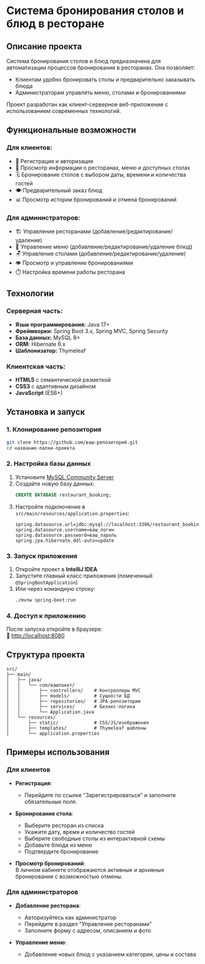 # Система бронирования столов и блюд в ресторане

## Описание проекта

Система бронирования столов и блюд предназначена для автоматизации процессов бронирования в ресторанах. Она позволяет:
- Клиентам удобно бронировать столы и предварительно заказывать блюда
- Администраторам управлять меню, столами и бронированиями

Проект разработан как клиент-серверное веб-приложение с использованием современных технологий.

## Функциональные возможности

### Для клиентов:
- 🔐 Регистрация и авторизация
- 🏢 Просмотр информации о ресторанах, меню и доступных столах
- 🗓️ Бронирование столов с выбором даты, времени и количества гостей
- 🍽️ Предварительный заказ блюд
- 📊 Просмотр истории бронирований и отмена бронирований

### Для администраторов:
- 🏗️ Управление ресторанами (добавление/редактирование/удаление)
- 📝 Управление меню (добавление/редактирование/удаление блюд)
- 🪑 Управление столами (добавление/редактирование/удаление)
- 👁️ Просмотр и управление бронированиями
- ⏱️ Настройка времени работы ресторана

## Технологии

### Серверная часть:
- **Язык программирования:** Java 17+
- **Фреймворки:** Spring Boot 3.x, Spring MVC, Spring Security
- **База данных:** MySQL 8+
- **ORM:** Hibernate 6.x
- **Шаблонизатор:** Thymeleaf

### Клиентская часть:
- **HTML5** с семантической разметкой
- **CSS3** с адаптивным дизайном
- **JavaScript** (ES6+)

## Установка и запуск

### 1. Клонирование репозитория
```bash
git clone https://github.com/ваш-репозиторий.git
cd название-папки-проекта
```

### 2. Настройка базы данных
1. Установите [MySQL Community Server](https://dev.mysql.com/downloads/mysql/)
2. Создайте новую базу данных:
   ```sql
   CREATE DATABASE restaurant_booking;
   ```
3. Настройте подключение в `src/main/resources/application.properties`:
   ```properties
   spring.datasource.url=jdbc:mysql://localhost:3306/restaurant_booking
   spring.datasource.username=ваш_логин
   spring.datasource.password=ваш_пароль
   spring.jpa.hibernate.ddl-auto=update
   ```

### 3. Запуск приложения
1. Откройте проект в **IntelliJ IDEA**
2. Запустите главный класс приложения (помеченный `@SpringBootApplication`)
3. Или через командную строку:
   ```bash
   ./mvnw spring-boot:run
   ```

### 4. Доступ к приложению
После запуска откройте в браузере:  
🔗 [http://localhost:8080](http://localhost:8080)

## Структура проекта

```
src/
├── main/
│   ├── java/
│   │   └── com/вашпакет/
│   │       ├── controllers/    # Контроллеры MVC
│   │       ├── models/         # Сущности БД
│   │       ├── repositories/   # JPA-репозитории
│   │       ├── services/       # Бизнес-логика
│   │       └── Application.java
│   └── resources/
│       ├── static/             # CSS/JS/изображения
│       ├── templates/          # Thymeleaf шаблоны
│       └── application.properties
```

## Примеры использования

### Для клиентов
- **Регистрация**:  
  - Перейдите по ссылке "Зарегистрироваться" и заполните обязательные поля.

- **Бронирование стола**:
  - Выберите ресторан из списка
  - Укажите дату, время и количество гостей
  - Выберите свободные столы из интерактивной схемы
  - Добавьте блюда из меню
  - Подтвердите бронирование

- **Просмотр бронирований**:  
  В личном кабинете отображаются активные и архивные бронирования с возможностью отмены.

### Для администраторов
- **Добавление ресторана**:
  - Авторизуйтесь как администратор
  - Перейдите в раздел "Управление ресторанами"
  - Заполните форму с адресом, описанием и фото

- **Управление меню**:
  - Добавление новых блюд с указанием категории, цены и состава

